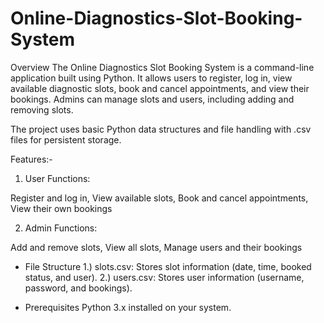 # Online-Diagnostics-Slot-Booking-System

Overview
The Online Diagnostics Slot Booking System is a command-line application built using Python. It allows users to register, log in, view available diagnostic slots, book and cancel appointments, and view their bookings. Admins can manage slots and users, including adding and removing slots.

The project uses basic Python data structures and file handling with .csv files for persistent storage.

Features:-

1. User Functions:

Register and log in, 
View available slots, 
Book and cancel appointments, 
View their own bookings

2. Admin Functions:

Add and remove slots, 
View all slots, 
Manage users and their bookings

* File Structure
1.) slots.csv: Stores slot information (date, time, booked status, and user).
2.) users.csv: Stores user information (username, password, and bookings).

* Prerequisites
Python 3.x installed on your system.

